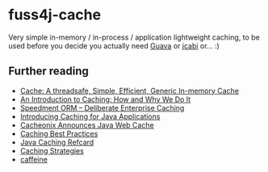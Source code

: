 # fuss4j-cache

Very simple in-memory / in-process / application lightweight caching,
to be used before you decide you actually need [Guava](https://github.com/google/guava/wiki/CachesExplained)
or [jcabi](http://aspects.jcabi.com/annotation-cacheable.html) or... :)

## Further reading

 * [Cache<T>: A threadsafe, Simple, Efficient, Generic In-memory Cache](https://www.codeproject.com/Articles/1033606/Cache-T-A-threadsafe-Simple-Efficient-Generic-In-m)
 * [An Introduction to Caching: How and Why We Do It](https://dzone.com/articles/introducing-amp-assimilating-caching-quick-read-fo)
 * [Speedment ORM – Deliberate Enterprise Caching](https://dzone.com/articles/speedment-orm-deliberate-enterprise-caching-1)
 * [Introducing Caching for Java Applications](https://dzone.com/articles/inroducing-caching-java-applic)
 * [Cacheonix Announces Java Web Cache](https://dzone.com/articles/cacheonix-announces-java-web-cache)
 * [Caching Best Practices](https://vladmihalcea.com/2014/03/03/caching-best-practices/)
 * [Java Caching Refcard](https://dzone.com/refcardz/java-caching)
 * [Caching Strategies](https://coderanch.com/wiki/660295/Caching-Strategies)
 * [caffeine](https://github.com/ben-manes/caffeine)
